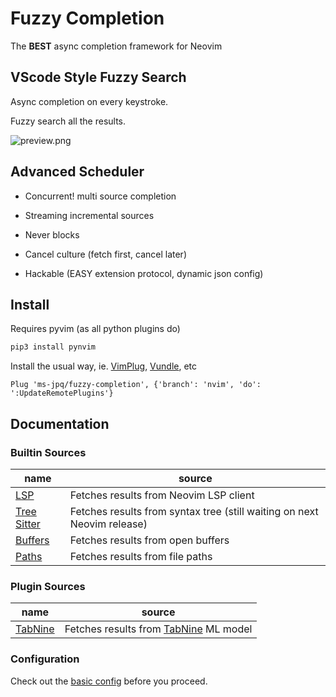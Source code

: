 # Fuzzy Completion

The **BEST** async completion framework for Neovim

## VScode Style Fuzzy Search

Async completion on every keystroke.

Fuzzy search all the results.

![preview.png](https://raw.githubusercontent.com/ms-jpq/fast-comp/nvim/preview/screenshot.png)

## Advanced Scheduler

- Concurrent! multi source completion

- Streaming incremental sources

- Never blocks

- Cancel culture (fetch first, cancel later)

- Hackable (EASY extension protocol, dynamic json config)

## Install

Requires pyvim (as all python plugins do)

```sh
pip3 install pynvim
```

Install the usual way, ie. [VimPlug](https://github.com/junegunn/vim-plug), [Vundle](https://github.com/VundleVim/Vundle.vim), etc

```VimL
Plug 'ms-jpq/fuzzy-completion', {'branch': 'nvim', 'do': ':UpdateRemotePlugins'}
```

## Documentation

### Builtin Sources

| name                                                                                       | source                                                                  |
| ------------------------------------------------------------------------------------------ | ----------------------------------------------------------------------- |
| [LSP](https://github.com/ms-jpq/fuzzy-completion/blob/nvim/clients/lsp.py)                 | Fetches results from Neovim LSP client                                  |
| [Tree Sitter](https://github.com/ms-jpq/fuzzy-completion/blob/nvim/clients/tree_sitter.py) | Fetches results from syntax tree (still waiting on next Neovim release) |
| [Buffers](https://github.com/ms-jpq/fuzzy-completion/blob/nvim/clients/buffers.py)         | Fetches results from open buffers                                       |
| [Paths](https://github.com/ms-jpq/fuzzy-completion/blob/nvim/clients/paths.py)             | Fetches results from file paths                                         |

### Plugin Sources

| name                                                          | source                                                            |
| ------------------------------------------------------------- | ----------------------------------------------------------------- |
| [TabNine](https://github.com/ms-jpq/fuzzy-completion-clients) | Fetches results from [TabNine](https://www.tabnine.com/) ML model |

### Configuration

Check out the [basic config](https://github.com/ms-jpq/fuzzy-completion/blob/nvim/config/config.json) before you proceed.
